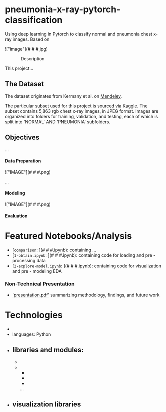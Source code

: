 # pneumonia-x-ray-pytorch-classification
Using deep learning in Pytorch to classify normal and pneumonia chest x-ray images. Based on

<!-- #region -->
!["image"](# # #.jpg)<p style="margin-left:10%;">Description</p>

This project...

## The Dataset

The dataset originates from Kermany et al. on [Mendeley](https://data.mendeley.com/datasets/rscbjbr9sj/3).

The particular subset used for this project is sourced via [Kaggle](https://www.kaggle.com/paultimothymooney/chest-xray-pneumonia). The subset contains 5,863 rgb chest x-ray images, in JPEG format. Images are organized into folders for training, validation, and testing, each of which is split into 'NORMAL' AND 'PNEUMONIA' subfolders.

## Objectives

...

#### Data Preparation
!["IMAGE"](# # #.png)

...

#### Modeling


!["IMAGE"](# # #.png)


#### Evaluation




# Featured Notebooks/Analysis

* [`comparison`: ](# # #.ipynb): containing ...
* [`1-obtain.ipynb`: ](# # #.ipynb): containing code for loading and pre - processing data
* [`2-explore-model.ipynb`: ](# # #.ipynb): containing code for visualization and pre - modeling EDA


### Non-Technical Presentation

* ['presentation.pdf'](presentation.pdf) summarizing  methodology, findings, and future work


# Technologies
* 
* languages: Python
* libraries and modules:
  - 
  - 
  - 
    * 
    * 
    * 
    ...
* visualization libraries
  - 

<!-- #endregion -->

```python

```
